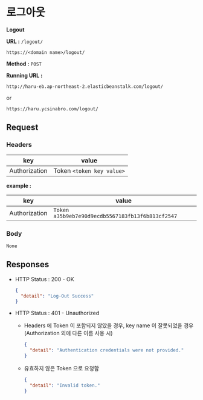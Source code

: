 # 로그아웃

**Logout**

**URL :** `/logout/`

`https://<domain name>/logout/`

**Method :** `POST`

**Running URL :**

`http://haru-eb.ap-northeast-2.elasticbeanstalk.com/logout/`

or

`https://haru.ycsinabro.com/logout/`

## Request

### Headers

key           | value
------------- | -------------------------
Authorization | Token `<token key value>`

**example :**

key           | value
------------- | ------------------------------------------------
Authorization | `Token a35b9eb7e90d9ecdb5567183fb13f6b813cf2547`

### Body

`None`

## Responses

- HTTP Status : 200 - OK

  ```json
  {
    "detail": "Log-Out Success"
  }
  ```

- HTTP Status : 401 - Unauthorized

  - Headers 에 Token 이 포함되지 않았을 경우, key name 이 잘못되었을 경우 (Authorization 외에 다른 이름 사용 시)

    ```json
    {
      "detail": "Authentication credentials were not provided."
    }
    ```

  - 유효하지 않은 Token 으로 요청함

    ```json
    {
      "detail": "Invalid token."
    }
    ```
